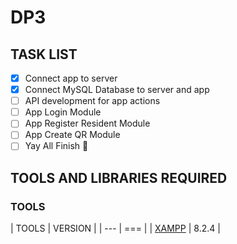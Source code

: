 # DP3

## TASK LIST
- [x] Connect app to server
- [x] Connect MySQL Database to server and app
- [ ] API development for app actions
- [ ] App Login Module 
- [ ] App Register Resident Module
- [ ] App Create QR Module
- [ ] Yay All Finish :tada:

## TOOLS AND LIBRARIES REQUIRED

### TOOLS

| TOOLS | VERSION |
| --- | === |
| [XAMPP](https://www.apachefriends.org/download.html) | 8.2.4 |
